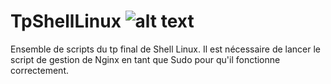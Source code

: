 # TpShellLinux                                                ![alt text](https://livecampus.fr/wp-content/uploads/2020/09/logo_transparent_background.png)

Ensemble de scripts du tp final de Shell Linux.
Il est nécessaire de lancer le script de gestion de Nginx en tant que Sudo pour qu'il fonctionne correctement.
